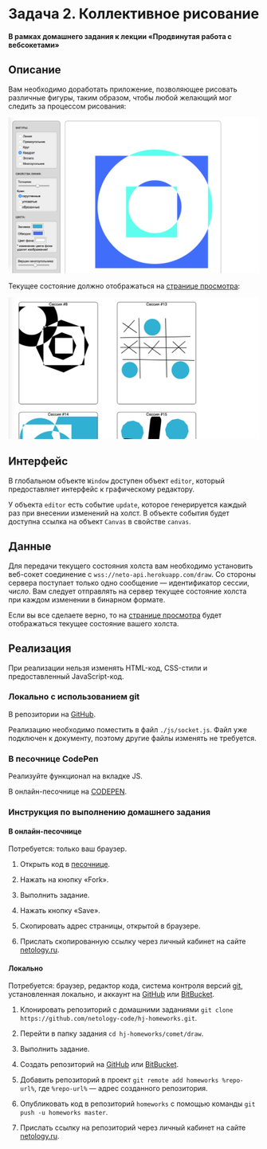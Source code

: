 # Задача 2. Коллективное рисование

#### В рамках домашнего задания к лекции «Продвинутая работа с вебсокетами»

## Описание

Вам необходимо доработать приложение, позволяющее рисовать различные фигуры, таким образом, чтобы любой желающий мог следить за процессом рисования:

![Рисование](./res/preview.png)

Текущее состояние должно отображаться на [странице просмотра](https://neto-api.herokuapp.com/hj/4.4/draw/):

![Следим за работой художников](./res/view.png)

## Интерфейс

В глобальном объекте `Window` доступен объект `editor`, который предоставляет интерфейс к графическому редактору.

У объекта `editor` есть событие `update`, которое генерируется каждый раз при внесении изменений на холст. В объекте события будет доступна ссылка на объект `Canvas` в свойстве `canvas`.

## Данные

Для передачи текущего состояния холста вам необходимо установить веб-сокет соединение с `wss://neto-api.herokuapp.com/draw`. Со стороны сервера поступает только одно сообщение — идентификатор сессии, _число_. Вам следует отправлять на сервер текущее состояние холста при каждом изменении в бинарном формате.

Если вы все сделаете верно, то на [странице просмотра](https://neto-api.herokuapp.com/hj/4.4/draw/) будет отображаться текущее состояние вашего холста.

## Реализация

При реализации нельзя изменять HTML-код, CSS-стили и предоставленный JavaScript-код.

### Локально с использованием git

В репозитории на [GitHub](https://github.com/netology-code/hj-homeworks/tree/master/comet/draw).

Реализацию необходимо поместить в файл `./js/socket.js`. Файл уже подключен к документу, поэтому другие файлы изменять не требуется.

### В песочнице CodePen

Реализуйте функционал на вкладке JS.

В онлайн-песочнице на [CODEPEN](https://codepen.io/dfitiskin/pen/NajyMx).

### Инструкция по выполнению домашнего задания

#### В онлайн-песочнице

Потребуется: только ваш браузер.

1. Открыть код в [песочнице](https://codepen.io/dfitiskin/pen/NajyMx).

2. Нажать на кнопку «Fork».

3. Выполнить задание.

4. Нажать кнопку «Save».

5. Скопировать адрес страницы, открытой в браузере.

6. Прислать скопированную ссылку через личный кабинет на сайте [netology.ru](http://netology.ru/).    

#### Локально

Потребуется: браузер, редактор кода, система контроля версий [git](https://git-scm.com), установленная локально, и аккаунт на [GitHub](https://github.com/) или [BitBucket](https://bitbucket.org/).

1. Клонировать репозиторий с домашними заданиями `git clone https://github.com/netology-code/hj-homeworks.git`.

2. Перейти в папку задания `cd hj-homeworks/comet/draw`.

3. Выполнить задание.

4. Создать репозиторий на [GitHub](https://github.com/) или [BitBucket](https://bitbucket.org/).

5. Добавить репозиторий в проект `git remote add homeworks %repo-url%`, где `%repo-url%` — адрес созданного репозитория.

6. Опубликовать код в репозиторий `homeworks` с помощью команды `git push -u homeworks master`.

7. Прислать ссылку на репозиторий через личный кабинет на сайте [netology.ru](http://netology.ru/).

